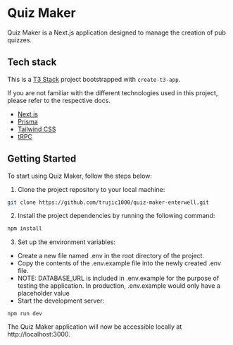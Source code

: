 # Quiz Maker

Quiz Maker is a Next.js application designed to manage the creation of pub quizzes.

## Tech stack

This is a [T3 Stack](https://create.t3.gg/) project bootstrapped with `create-t3-app`.

If you are not familiar with the different technologies used in this project, please refer to the respective docs.

- [Next.js](https://nextjs.org)
- [Prisma](https://prisma.io)
- [Tailwind CSS](https://tailwindcss.com)
- [tRPC](https://trpc.io)

## Getting Started

To start using Quiz Maker, follow the steps below:

1. Clone the project repository to your local machine:

```bash
git clone https://github.com/trujic1000/quiz-maker-enterwell.git
```

2. Install the project dependencies by running the following command:

```bash
npm install
```

3. Set up the environment variables:

- Create a new file named .env in the root directory of the project.
- Copy the contents of the .env.example file into the newly created .env file.
- NOTE: DATABASE_URL is included in .env.example for the purpose of testing the application. In production, .env.example would only have a placeholder value
- Start the development server:

```
npm run dev
```

The Quiz Maker application will now be accessible locally at http://localhost:3000.
